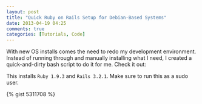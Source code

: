 ```yaml
---
layout: post
title: "Quick Ruby on Rails Setup for Debian-Based Systems"
date: 2013-04-19 04:25
comments: true
categories: [Tutorials, Code]
---
```


With new OS installs comes the need to redo my development environment. Instead of running through and manually installing what I need, I created a quick-and-dirty bash script to do it for me. Check it out:

This installs `Ruby 1.9.3` and `Rails 3.2.1`. Make sure to run this as a sudo user.

{% gist 5311708 %}
